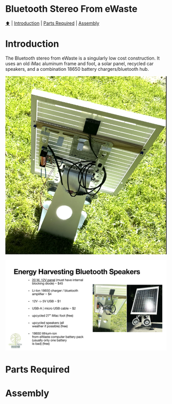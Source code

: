 <!DOCTYPE html>
<h1 id="top">Bluetooth Stereo From eWaste</h1>
<p><a href="README.md"> ⬆️</a> | <a href="bluetoothewastestereo.md#Introduction">Introduction</a> | <a href="bluetoothewastestereo.md#partslist">Parts Required</a> | <a href="bluetoothewastestereo.md#assembly">Assembly</a></p>
<h1 id="introduction">Introduction</h1>                                                                         
<p>The Bluetooth stereo from eWaste is a singularly low cost construction.  It uses an old iMac aluminum frame and foot, a solar panel, recycled car speakers, and a combination 18650 battery chargers/bluetooth hub.</p>
<p align="center"><img src="BT_stereo_01.png" width="640"></p>
<img src="Hardware_Hacks_for_Batteryless_Energy_Harvesting_Computing_Page_07.jpg" width="1024">
<h1 id="partslist">Parts Required</h1> 
<h1 id="assembly">Assembly</h1> 
</html>
